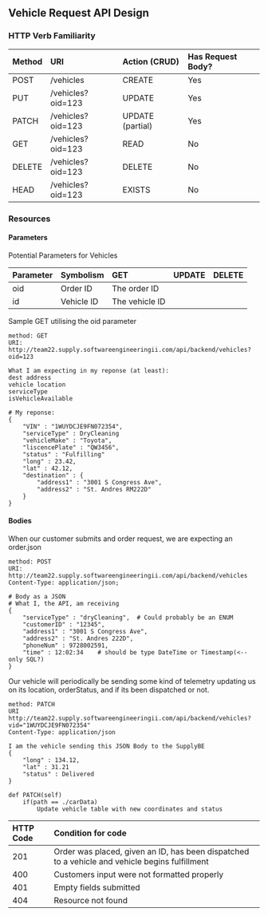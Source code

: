 ## Vehicle Request API Design

### HTTP Verb Familiarity
| Method    | URI                  | Action (CRUD)     | Has Request Body?
|:---       |:---                  |:---               |:---
|POST       |/vehicles             |CREATE             |Yes
|PUT        |/vehicles?oid=123     |UPDATE             |Yes
|PATCH      |/vehicles?oid=123     |UPDATE (partial)   |Yes
|GET        |/vehicles?oid=123     |READ               |No
|DELETE     |/vehicles?oid=123     |DELETE             |No
|HEAD       |/vehicles?oid=123     |EXISTS             |No

### Resources

#### Parameters 
Potential Parameters for Vehicles

| Parameter | Symbolism         | GET             | UPDATE                       | DELETE
|:---       |:---               |:---             |:---                          |:---
|oid        |Order ID           |The order ID     |
|id         |Vehicle ID         |The vehicle ID   | 

Sample GET utilising the oid parameter
```
method: GET 
URI: http://team22.supply.softwareengineeringii.com/api/backend/vehicles?oid=123

What I am expecting in my reponse (at least):
dest address
vehicle location
serviceType
isVehicleAvailable 

# My reponse:
{
    "VIN" : "1WUYDCJE9FN072354",
    "serviceType" : DryCleaning
    "vehicleMake" : "Toyota",
    "liscencePlate" : "QW3456",
    "status" : "Fulfilling"
    "long" : 23.42,
    "lat" : 42.12,
    "destination" : {
        "address1" : "3001 S Congress Ave",
        "address2" : "St. Andres RM222D"
    }
}
```

#### Bodies
When our customer submits and order request, we are expecting an order.json
```
method: POST 
URI: http://team22.supply.softwareengineeringii.com/api/backend/vehicles
Content-Type: application/json;

# Body as a JSON
# What I, the API, am receiving
{
    "serviceType" : "dryCleaning",  # Could probably be an ENUM
    "customerID" : "12345",
    "address1" : "3001 S Congress Ave",
    "address2" : "St. Andres 222D",
    "phoneNum" : 9728002591,
    "time" : 12:02:34    # should be type DateTime or Timestamp(<-- only SQL?)
}
```

Our vehicle will periodically be sending some kind of telemetry updating us on its location, orderStatus,
and if its been dispatched or not.
```
method: PATCH 
URI http://team22.supply.softwareengineeringii.com/api/backend/vehicles?vid="1WUYDCJE9FN072354"
Content-Type: application/json

I am the vehicle sending this JSON Body to the SupplyBE
{
    "long" : 134.12,
    "lat" : 31.21
    "status" : Delivered
}

def PATCH(self)
    if(path == ./carData)
        Update vehicle table with new coordinates and status
```

| HTTP Code | Condition for code
|:---       |:---
|201        |Order was placed, given an ID, has been dispatched to a vehicle and vehicle begins fulfillment
|400        |Customers input were not formatted properly
|401        |Empty fields submitted
|404        |Resource not found